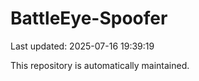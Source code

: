 # BattleEye-Spoofer

Last updated: 2025-07-16 19:39:19

This repository is automatically maintained.
